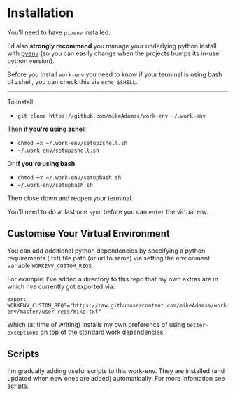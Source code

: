 
# Installation

You'll need to have `pipenv` installed.

I'd also **strongly recommend** you manage your underlying python install with [pyenv](https://github.com/pyenv/pyenv) (so you can easily change when the projects bumps its in-use python version).

Before you install `work-env` you need to know if your terminal is using bash of zshell, you can check this via `echo $SHELL`. 

---

To install:
* `git clone https://github.com/mikeAdamss/work-env ~/.work-env`

Then **if you're using zshell**
* `chmod +x ~/.work-env/setupzshell.sh`
* `~/.work-env/setupzshell.sh`

Or **if you're using bash**
* `chmod +x ~/.work-env/setupbash.sh`
* `~/.work-env/setupbash.sh`

Then close down and reopen your terminal.

You'll need to do at last one `sync` before you can `enter` the virtual env.

## Customise Your Virtual Environment

You can add additional python dependencies by specifying a python requirements (.txt) file path (or url to same) via setting the envionment variable `WORKENV_CUSTOM_REQS`.

For example: I've added a directory to this repo that my own extras are in which I've currently got exported via:

```
export WORKENV_CUSTOM_REQS="https://raw.githubusercontent.com/mikeAdamss/work-env/master/user-reqs/mike.txt"
```

Which (at time of writing) installs my own preference of using `better-exceptions` on top of the standard work dependencies.

## Scripts

I'm gradually adding useful scripts to this work-env. They are installed (and updated when new ones are added) automatically. For more infomation see [scripts](https://github.com/mikeAdamss/work-env/blob/master/scripts/README.md).

